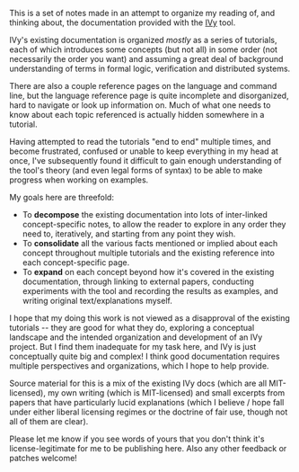 This is a set of notes made in an attempt to organize my reading of, and thinking about, the documentation provided with the [IVy](http://microsoft.github.io/ivy/) tool.

IVy's existing documentation is organized *mostly* as a series of tutorials, each of which introduces some concepts (but not all) in some order (not necessarily the order you want) and assuming a great deal of background understanding of terms in formal logic, verification and distributed systems.

There are also a couple reference pages on the language and command line, but the language reference page is quite incomplete and disorganized, hard to navigate or look up information on. Much of what one needs to know about each topic referenced is actually hidden somewhere in a tutorial.

Having attempted to read the tutorials "end to end" multiple times, and become frustrated, confused or unable to keep everything in my head at once, I've subsequently found it difficult to gain enough understanding of the tool's theory (and even legal forms of syntax) to be able to make progress when working on examples.

My goals here are threefold:

  - To **decompose** the existing documentation into lots of inter-linked concept-specific notes, to allow the reader to explore in any order they need to, iteratively, and starting from any point they wish.
  - To **consolidate** all the various facts mentioned or implied about each concept throughout multiple tutorials and the existing reference into each concept-specific page.
  - To **expand** on each concept beyond how it's covered in the existing documentation, through linking to external papers, conducting experiments with the tool and recording the results as examples, and writing original text/explanations myself.

I hope that my doing this work is not viewed as a disapproval of the existing tutorials -- they are good for what they do, exploring a conceptual landscape and the intended organization and development of an IVy project. But I find them inadequate for my task here, and IVy is just conceptually quite big and complex! I think good documentation requires multiple perspectives and organizations, which I hope to help provide.

Source material for this is a mix of the existing IVy docs (which are all MIT-licensed), my own writing (which is MIT-licensed) and small excerpts from papers that have particularly lucid explanations (which I believe / hope fall under either liberal licensing regimes or the doctrine of fair use, though not all of them are clear).

Please let me know if you see words of yours that you don't think it's license-legitimate for me to be publishing here. Also any other feedback or patches welcome!